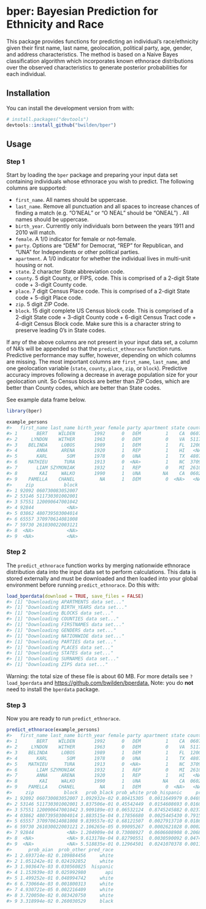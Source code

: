 
<!-- README.md is generated from README.Rmd. Please edit that file -->

# bper: Bayesian Prediction for Ethnicity and Race

<!-- badges: start -->

<!-- badges: end -->

This package provides functions for predicting an individual’s
race/ethnicity given their first name, last name, geolocation, political
party, age, gender, and address characteristics. The method is based on
a Naive Bayes classification algorithm which incorporates known
ethnorace distributions over the observed characteristics to generate
posterior probabilities for each individual.

## Installation

You can install the development version from with:

``` r
# install.packages("devtools")
devtools::install_github("bwilden/bper")
```

## Usage

### Step 1

Start by loading the `bper` package and preparing your input data set
containing individuals whose ethnorace you wish to predict. The
following columns are supported:

  - `first_name`. All names should be uppercase.
  - `last_name`. Remove all punctuation and all spaces to increase
    chances of finding a match (e.g. “O’NEAL” or “O NEAL” should be
    “ONEAL”) . All names should be uppercase.
  - `birth_year`. Currently only individuals born between the years 1911
    and 2010 will match.
  - `female`. A 1/0 indicator for female or not-female.
  - `party`. Options are “DEM” for Democrat, “REP” for Republican, and
    “UNA” for Independents or other political parties.
  - `apartment`. A 1/0 indicator for whether the individual lives in
    multi-unit housing or not.
  - `state`. 2 character State abbreviation code.
  - `county`. 5 digit County, or FIPS, code. This is comprised of a
    2-digit State code + 3-digit County code.
  - `place`. 7 digit Census Place code. This is comprised of a 2-digit
    State code + 5-digit Place code.
  - `zip`. 5 digit ZIP Code.
  - `block`. 15 digit complete US Census block code. This is comprised
    of a 2-digit State code + 3-digit County code + 6-digit Census Tract
    code + 4-digit Census Block code. Make sure this is a character
    string to preserve leading 0’s in State codes.

If any of the above columns are not present in your input data set, a
column of NA’s will be appended so that the `predict_ethnorace` function
runs. Predictive performance may suffer, however, depending on which
columns are missing. The most important columns are `first_name`,
`last_name`, and one geolocation variable (`state`, `county`, `place`,
`zip`, or `block`). Predictive accuracy improves following a decrease in
average population size for your geolocation unit. So Census blocks are
better than ZIP Codes, which are better than County codes, which are
better than State codes.

See example data frame below.

``` r
library(bper)

example_persons
#>   first_name last_name birth_year female party apartment state county   place
#> 1       BERT    WILDEN       1992      0   DEM         1    CA  06073    <NA>
#> 2     LYNDON    WITHER       1963      0   DEM         0    VA  51173 5187430
#> 3    BELINDA     LOBOS       1989      1   DEM         1    FL  12009 1206625
#> 4       ANNA     ARENA       1920      1   REP         1    HI   <NA>    <NA>
#> 5       KARL       SOM       1978      0   UNA         1    TX  48073 4824864
#> 6    MATHIEU      TURA       1913      0  <NA>         1    NC  37097    <NA>
#> 7       LIAM SZYMONIAK       1932      1   REP         0    MI  26103 2605920
#> 8        KAI     WALKO       1990      1   UNA        NA    CA  06025 0607372
#> 9    PAMELLA    CHANEL         NA      1   DEM         0  <NA>   <NA>    <NA>
#>     zip           block
#> 1 92092 060730083052007
#> 2 53146 511730301002001
#> 3 57551 120090647001042
#> 4 92844            <NA>
#> 5 03862 480739503004014
#> 6 65557 370970614081008
#> 7 59730 261030022003121
#> 8  <NA>            <NA>
#> 9  <NA>            <NA>
```

### Step 2

The `predict_ethnorace` function works by merging nationwide ethnorace
distribution data into the input data set to perform calculations. This
data is stored externally and must be downloaded and then loaded into
your global environment before running `predict_ethnorace`. Do this
with:

``` r
load_bperdata(download = TRUE, save_files = FALSE)
#> [1] "Downloading APARTMENTS data set..."
#> [1] "Downloading BIRTH_YEARS data set..."
#> [1] "Downloading BLOCKS data set..."
#> [1] "Downloading COUNTIES data set..."
#> [1] "Downloading FIRSTNAMES data set..."
#> [1] "Downloading GENDERS data set..."
#> [1] "Downloading NATIONWIDE data set..."
#> [1] "Downloading PARTIES data set..."
#> [1] "Downloading PLACES data set..."
#> [1] "Downloading STATES data set..."
#> [1] "Downloading SURNAMES data set..."
#> [1] "Downloading ZIPS data set..."
```

Warning: the total size of these file is about 60 MB. For more details
see `?load_bperdata` and <https://github.com/bwilden/bperdata.> Note:
you do **not** need to install the `bperdata` package.

### Step 3

Now you are ready to run `predict_ethnorace`.

``` r
predict_ethnorace(example_persons)
#>   first_name last_name birth_year female party apartment state county   place
#> 1       BERT    WILDEN       1992      0   DEM         1    CA  06073    <NA>
#> 2     LYNDON    WITHER       1963      0   DEM         0    VA  51173 5187430
#> 3    BELINDA     LOBOS       1989      1   DEM         1    FL  12009 1206625
#> 4       KARL       SOM       1978      0   UNA         1    TX  48073 4824864
#> 5    MATHIEU      TURA       1913      0  <NA>         1    NC  37097    <NA>
#> 6       LIAM SZYMONIAK       1932      1   REP         0    MI  26103 2605920
#> 7       ANNA     ARENA       1920      1   REP         1    HI   <NA>    <NA>
#> 8        KAI     WALKO       1990      1   UNA        NA    CA  06025 0607372
#> 9    PAMELLA    CHANEL         NA      1   DEM         0  <NA>   <NA>    <NA>
#>     zip           block   prob_black prob_white prob_hispanic     prob_api
#> 1 92092 060730083052007 1.092932e-02 0.80415305  0.0011649979 0.0469310417
#> 2 53146 511730301002001 3.837506e-01 0.45542449  0.0154608693 0.0160470444
#> 3 57551 120090647001042 3.909189e-03 0.06532124  0.8745245882 0.0237805071
#> 4 03862 480739503004014 1.883515e-04 0.17856680  0.0025445430 0.7915533837
#> 5 65557 370970614081008 9.839557e-02 0.68121507  0.0027913710 0.0186780229
#> 6 59730 261030022003121 2.106265e-05 0.99095267  0.0002621028 0.0002331892
#> 7 92844            <NA> 1.204909e-04 0.73008927  0.0606608908 0.2068636286
#> 8  <NA>            <NA> 9.613178e-04 0.82790551  0.0030590092 0.0474529196
#> 9  <NA>            <NA> 5.518835e-01 0.12964501  0.0241070378 0.0011440123
#>      prob_aian  prob_other pred_race
#> 1 2.693714e-02 0.109884456     white
#> 2 1.051242e-01 0.024192852     white
#> 3 1.903647e-03 0.030560825  hispanic
#> 4 1.153939e-03 0.025992980       api
#> 5 1.499252e-01 0.048994742     white
#> 6 6.730664e-03 0.001800313     white
#> 7 4.930721e-05 0.002216409     white
#> 8 3.720050e-02 0.083420750     white
#> 9 3.318994e-02 0.260030529     black
```
